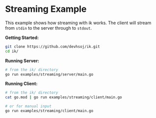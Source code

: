 # Streaming Example

This example shows how streaming with ik works. The client will stream from `stdin` to the server through to `stdout`.

**Getting Started:**

```sh
git clone https://github.com/devhsoj/ik.git
cd ik/
```

**Running Server:**
```sh
# from the ik/ directory
go run examples/streaming/server/main.go
```

**Running Client:**
```sh
# from the ik/ directory
cat go.mod | go run examples/streaming/client/main.go

# or for manual input
go run examples/streaming/client/main.go
```